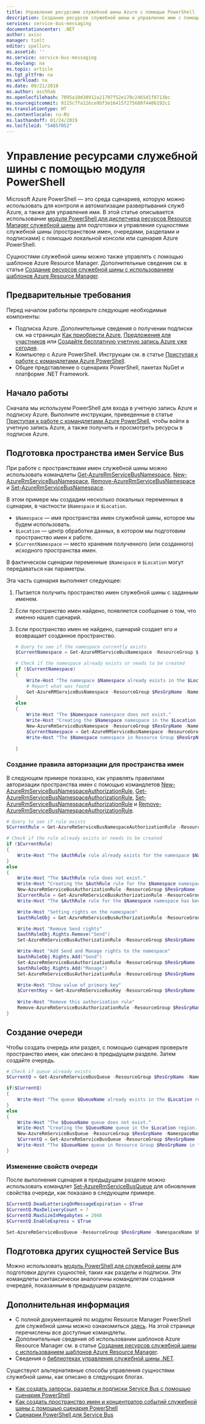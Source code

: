 ```yaml
---
title: Управление ресурсами служебной шины Azure с помощью PowerShell | Документация Майкрософт
description: Создание ресурсов служебной шины и управление ими с помощью модуля PowerShell
services: service-bus-messaging
documentationcenter: .NET
author: axisc
manager: timlt
editor: spelluru
ms.assetid: ''
ms.service: service-bus-messaging
ms.devlang: na
ms.topic: article
ms.tgt_pltfrm: na
ms.workload: na
ms.date: 09/21/2018
ms.author: aschhab
ms.openlocfilehash: 7095a10d38912a21707f52e170c2465d1f8713bc
ms.sourcegitcommit: 8115c7fa126ce9bf3e16415f275680f4486192c1
ms.translationtype: HT
ms.contentlocale: ru-RU
ms.lasthandoff: 01/24/2019
ms.locfileid: "54857052"
---
```

# <a name="use-powershell-to-manage-service-bus-resources"></a>Управление ресурсами служебной шины с помощью модуля PowerShell

Microsoft Azure PowerShell — это среда сценариев, которую можно использовать для контроля и автоматизации развертывания служб Azure, а также для управления ими. В этой статье описывается использование [модуля PowerShell для диспетчера ресурсов Resource Manager служебной шины](/powershell/module/azurerm.servicebus) для подготовки и управления сущностями служебной шины (пространством имен, очередями, разделами и подписками) с помощью локальной консоли или сценария Azure PowerShell.

Сущностями служебной шины можно также управлять с помощью шаблонов Azure Resource Manager. Дополнительные сведения см. в статье [Создание ресурсов служебной шины с использованием шаблонов Azure Resource Manager](service-bus-resource-manager-overview.md).

## <a name="prerequisites"></a>Предварительные требования

Перед началом работы проверьте следующие необходимые компоненты:

* Подписка Azure. Дополнительные сведения о получении подписки см. на страницах [Как приобрести Azure][purchase options], [Предложения для участников][member offers] или [Создайте бесплатную учетную запись Azure уже сегодня][free account].
* Компьютер с Azure PowerShell. Инструкции см. в статье [Приступая к работе с командлетами Azure PowerShell](/powershell/azure/get-started-azureps).
* Общее представление о сценариях PowerShell, пакетах NuGet и платформе .NET Framework.

## <a name="get-started"></a>Начало работы

Сначала мы используем PowerShell для входа в учетную запись Azure и подписку Azure. Выполните инструкции, приведенные в статье [Приступая к работе с командлетами Azure PowerShell](/powershell/azure/get-started-azureps), чтобы войти в учетную запись Azure, а также получить и просмотреть ресурсы в подписке Azure.

## <a name="provision-a-service-bus-namespace"></a>Подготовка пространства имен Service Bus

При работе с пространствами имен служебной шины можно использовать командлеты [Get-AzureRmServiceBusNamespace](/powershell/module/azurerm.servicebus/get-azurermservicebusnamespace), [New-AzureRmServiceBusNamespace](/powershell/module/azurerm.servicebus/new-azurermservicebusnamespace), [Remove-AzureRmServiceBusNamespace](/powershell/module/azurerm.servicebus/remove-azurermservicebusnamespace) и [Set-AzureRmServiceBusNamespace](/powershell/module/azurerm.servicebus/set-azurermservicebusnamespace).

В этом примере мы создадим несколько локальных переменных в сценарии, в частности `$Namespace` и `$Location`.

* `$Namespace` — имя пространства имен служебной шины, которое мы будем использовать.
* `$Location` — центр обработки данных, в котором мы подготовим пространство имен к работе.
* `$CurrentNamespace` — место хранения полученного (или созданного) исходного пространства имен.

В фактическом сценарии переменные `$Namespace` и `$Location` могут передаваться как параметры.

Эта часть сценария выполняет следующее:

1. Пытается получить пространство имен служебной шины с заданным именем.
2. Если пространство имен найдено, появляется сообщение о том, что именно нашел сценарий.
3. Если пространство имен не найдено, сценарий создает его и возвращает созданное пространство.
   
    ``` powershell
    # Query to see if the namespace currently exists
    $CurrentNamespace = Get-AzureRMServiceBusNamespace -ResourceGroup $ResGrpName -NamespaceName $Namespace
   
    # Check if the namespace already exists or needs to be created
    if ($CurrentNamespace)
    {
        Write-Host "The namespace $Namespace already exists in the $Location region:"
        # Report what was found
        Get-AzureRMServiceBusNamespace -ResourceGroup $ResGrpName -NamespaceName $Namespace
    }
    else
    {
        Write-Host "The $Namespace namespace does not exist."
        Write-Host "Creating the $Namespace namespace in the $Location region..."
        New-AzureRmServiceBusNamespace -ResourceGroup $ResGrpName -NamespaceName $Namespace -Location $Location
        $CurrentNamespace = Get-AzureRMServiceBusNamespace -ResourceGroup $ResGrpName -NamespaceName $Namespace
        Write-Host "The $Namespace namespace in Resource Group $ResGrpName in the $Location region has been successfully created."
                
    }
    ```

### <a name="create-a-namespace-authorization-rule"></a>Создание правила авторизации для пространства имен

В следующем примере показано, как управлять правилами авторизации пространства имен с помощью командлетов [New-AzureRmServiceBusNamespaceAuthorizationRule](/powershell/module/azurerm.servicebus/new-azurermservicebusnamespaceauthorizationrule), [Get-AzureRmServiceBusNamespaceAuthorizationRule](/powershell/module/azurerm.servicebus/get-azurermservicebusnamespaceauthorizationrule), [Set-AzureRmServiceBusNamespaceAuthorizationRule](/powershell/module/azurerm.servicebus/set-azurermservicebusnamespaceauthorizationrule) и [Remove-AzureRmServiceBusNamespaceAuthorizationRule](/powershell/module/azurerm.servicebus/remove-azurermservicebusnamespaceauthorizationrule).

```powershell
# Query to see if rule exists
$CurrentRule = Get-AzureRmServiceBusNamespaceAuthorizationRule -ResourceGroup $ResGrpName -NamespaceName $Namespace -AuthorizationRuleName $AuthRule

# Check if the rule already exists or needs to be created
if ($CurrentRule)
{
    Write-Host "The $AuthRule rule already exists for the namespace $Namespace."
}
else
{
    Write-Host "The $AuthRule rule does not exist."
    Write-Host "Creating the $AuthRule rule for the $Namespace namespace..."
    New-AzureRmServiceBusAuthorizationRule -ResourceGroup $ResGrpName -NamespaceName $Namespace -AuthorizationRuleName $AuthRule -Rights @("Listen","Send")
    $CurrentRule = Get-AzureRmServiceBusAuthorizationRule -ResourceGroup $ResGrpName -NamespaceName $Namespace -AuthorizationRuleName $AuthRule
    Write-Host "The $AuthRule rule for the $Namespace namespace has been successfully created."

    Write-Host "Setting rights on the namespace"
    $authRuleObj = Get-AzureRmServiceBusAuthorizationRule -ResourceGroup $ResGrpName -NamespaceName $Namespace -AuthorizationRuleName $AuthRule

    Write-Host "Remove Send rights"
    $authRuleObj.Rights.Remove("Send")
    Set-AzureRmServiceBusAuthorizationRule -ResourceGroup $ResGrpName -NamespaceName $Namespace -AuthRuleObj $authRuleObj

    Write-Host "Add Send and Manage rights to the namespace"
    $authRuleObj.Rights.Add("Send")
    Set-AzureRmServiceBusAuthorizationRule -ResourceGroup $ResGrpName -NamespaceName $Namespace -AuthRuleObj $authRuleObj
    $authRuleObj.Rights.Add("Manage")
    Set-AzureRmServiceBusAuthorizationRule -ResourceGroup $ResGrpName -NamespaceName $Namespace -AuthRuleObj $authRuleObj

    Write-Host "Show value of primary key"
    $CurrentKey = Get-AzureRmServiceBusKey -ResourceGroup $ResGrpName -NamespaceName $Namespace -Name $AuthRule
        
    Write-Host "Remove this authorization rule"
    Remove-AzureRmServiceBusAuthorizationRule -ResourceGroup $ResGrpName -NamespaceName $Namespace -Name $AuthRule
}
```

## <a name="create-a-queue"></a>Создание очереди

Чтобы создать очередь или раздел, с помощью сценария проверьте пространство имен, как описано в предыдущем разделе. Затем создайте очередь.

```powershell
# Check if queue already exists
$CurrentQ = Get-AzureRmServiceBusQueue -ResourceGroup $ResGrpName -NamespaceName $Namespace -QueueName $QueueName

if($CurrentQ)
{
    Write-Host "The queue $QueueName already exists in the $Location region:"
}
else
{
    Write-Host "The $QueueName queue does not exist."
    Write-Host "Creating the $QueueName queue in the $Location region..."
    New-AzureRmServiceBusQueue -ResourceGroup $ResGrpName -NamespaceName $Namespace -QueueName $QueueName -EnablePartitioning $True
    $CurrentQ = Get-AzureRmServiceBusQueue -ResourceGroup $ResGrpName -NamespaceName $Namespace -QueueName $QueueName
    Write-Host "The $QueueName queue in Resource Group $ResGrpName in the $Location region has been successfully created."
}
```

### <a name="modify-queue-properties"></a>Изменение свойств очереди

После выполнения сценария в предыдущем разделе можно использовать командлет [Set-AzureRmServiceBusQueue](/powershell/module/azurerm.servicebus/set-azurermservicebusqueue) для обновления свойства очереди, как показано в следующем примере.

```powershell
$CurrentQ.DeadLetteringOnMessageExpiration = $True
$CurrentQ.MaxDeliveryCount = 7
$CurrentQ.MaxSizeInMegabytes = 2048
$CurrentQ.EnableExpress = $True

Set-AzureRmServiceBusQueue -ResourceGroup $ResGrpName -NamespaceName $Namespace -QueueName $QueueName -QueueObj $CurrentQ
```

## <a name="provisioning-other-service-bus-entities"></a>Подготовка других сущностей Service Bus

Можно использовать [модуль PowerShell для служебной шины](/powershell/module/azurerm.servicebus) для подготовки других сущностей, таких как разделы и подписки. Эти командлеты синтаксически аналогичны командлетам создания очередей, показанным в предыдущем разделе.

## <a name="next-steps"></a>Дополнительная информация

- С полной документацией по модулю Resource Manager PowerShell для служебной шины можно ознакомиться [здесь](/powershell/module/azurerm.servicebus). На этой странице перечислены все доступные командлеты.
- Дополнительные сведения об использовании шаблонов Azure Resource Manager см. в статье [Создание ресурсов служебной шины с использованием шаблонов Azure Resource Manager](service-bus-resource-manager-overview.md).
- Сведения о [библиотеках управления служебной шины .NET](service-bus-management-libraries.md).

Существуют альтернативные способы управления сущностями служебной шины, как описано в следующих блогах.

* [Как создать запросы, разделы и подписки Service Bus с помощью сценария PowerShell](https://blogs.msdn.com/b/paolos/archive/2014/12/02/how-to-create-a-service-bus-queues-topics-and-subscriptions-using-a-powershell-script.aspx)
* [Как создать пространство имен и концентратор событий служебной шины с помощью сценария PowerShell](https://blogs.msdn.com/b/paolos/archive/2014/12/01/how-to-create-a-service-bus-namespace-and-an-event-hub-using-a-powershell-script.aspx)
* [Сценарии PowerShell для Service Bus](https://code.msdn.microsoft.com/Service-Bus-PowerShell-a46b7059)

<!--Anchors-->

[purchase options]: http://azure.microsoft.com/pricing/purchase-options/
[member offers]: http://azure.microsoft.com/pricing/member-offers/
[free account]: http://azure.microsoft.com/pricing/free-trial/

